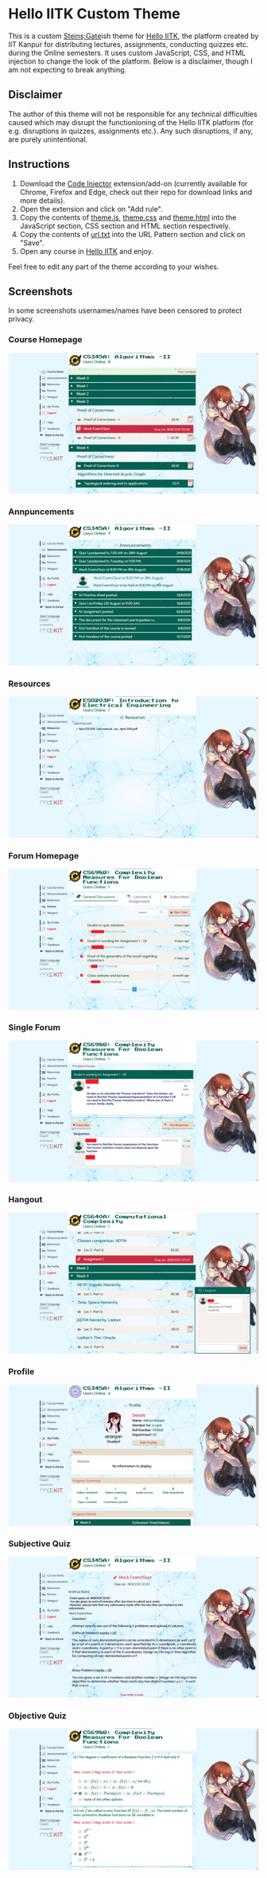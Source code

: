 # Hello IITK Custom Theme
This is a custom [Steins;Gate](https://myanimelist.net/anime/9253/Steins_Gate)ish theme for [Hello IITK](https://hello.iitk.ac.in/), the platform created by IIT Kanpur for distributing lectures, assignments, conducting quizzes etc. during the Online semesters. It uses custom JavaScript, CSS, and HTML injection to change the look of the platform. Below is a disclaimer, though I am not expecting to break anything.

## Disclaimer
The author of this theme will not be responsible for any technical difficulties caused which may disrupt the functionioning of the Hello IITK platform (for e.g. disruptions in quizzes, assignments etc.). Any such disruptions, if any, are purely unintentional.

## Instructions
1. Download the [Code Injector](https://github.com/Lor-Saba/Code-Injector) extension/add-on (currently available for Chrome, Firefox and Edge, check out their repo for download links and more details).
2. Open the extension and click on "Add rule".
3. Copy the contents of [theme.js](https://github.com/Zark84010/Hello-IITK-Custom-Theme/blob/main/theme.js), [theme.css](https://github.com/Zark84010/Hello-IITK-Custom-Theme/blob/main/theme.css) and [theme.html](https://github.com/Zark84010/Hello-IITK-Custom-Theme/blob/main/theme.html) into the JavaScript section, CSS section and HTML section respectively.
4. Copy the contents of [url.txt](https://github.com/Zark84010/Hello-IITK-Custom-Theme/blob/main/url.txt) into the URL Pattern section and click on "Save".
5. Open any course in [Hello IITK](https://hello.iitk.ac.in/) and enjoy.

Feel free to edit any part of the theme according to your wishes.

## Screenshots
In some screenshots usernames/names have been censored to protect privacy.
### Course Homepage
![course homepage](https://raw.githubusercontent.com/Zark84010/Hello-IITK-Custom-Theme/main/screenshots/course_home_page.png)
### Annpuncements
![announcements](https://raw.githubusercontent.com/Zark84010/Hello-IITK-Custom-Theme/main/screenshots/course_announcements.png)
### Resources
![resources](https://raw.githubusercontent.com/Zark84010/Hello-IITK-Custom-Theme/main/screenshots/course_resources.png)
### Forum Homepage
![forum homepage](https://raw.githubusercontent.com/Zark84010/Hello-IITK-Custom-Theme/main/screenshots/course_forum_home.png)
### Single Forum
![single forum](https://raw.githubusercontent.com/Zark84010/Hello-IITK-Custom-Theme/main/screenshots/course_forum_single.png)
### Hangout
![hangout](https://raw.githubusercontent.com/Zark84010/Hello-IITK-Custom-Theme/main/screenshots/course_hangout.png)
### Profile
![profile](https://raw.githubusercontent.com/Zark84010/Hello-IITK-Custom-Theme/main/screenshots/course_profile.png)
### Subjective Quiz
![subjective quiz](https://raw.githubusercontent.com/Zark84010/Hello-IITK-Custom-Theme/main/screenshots/course_subjective_quiz.png)
### Objective Quiz
![objective quiz](https://raw.githubusercontent.com/Zark84010/Hello-IITK-Custom-Theme/main/screenshots/course_objective_quiz.png)
